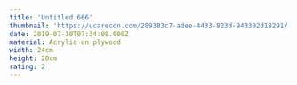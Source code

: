 ```yaml
---
title: 'Untitled 666'
thumbnail: 'https://ucarecdn.com/289383c7-adee-4433-823d-943302d18291/'
date: 2019-07-10T07:34:08.000Z
material: Acrylic on plywood
width: 24cm
height: 20cm
rating: 2
---
```

